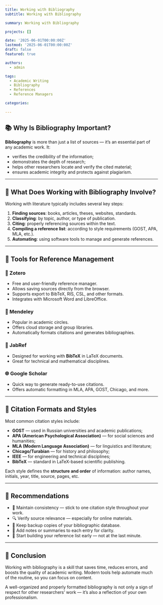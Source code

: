 ```yaml
---
title: Working with Bibliography
subtitle: Working with Bibliography

summary: Working with Bibliography

projects: []

date: '2025-06-01T00:00:00Z'
lastmod: '2025-06-01T00:00:00Z'
draft: false
featured: true

authors:
  - admin

tags:
  - Academic Writing
  - Bibliography
  - References
  - Reference Managers

categories:
  
---
```


## 📚 Why Is Bibliography Important?

**Bibliography** is more than just a list of sources — it’s an essential part of any academic work. It:

- verifies the credibility of the information;
- demonstrates the depth of research;
- helps other researchers locate and verify the cited material;
- ensures academic integrity and protects against plagiarism.

---

## 🧭 What Does Working with Bibliography Involve?

Working with literature typically includes several key steps:

1. **Finding sources**: books, articles, theses, websites, standards.
2. **Classifying**: by topic, author, or type of publication.
3. **Citing**: properly referencing sources within the text.
4. **Compiling a reference list**: according to style requirements (GOST, APA, MLA, etc.).
5. **Automating**: using software tools to manage and generate references.

---

## 🧰 Tools for Reference Management

### 📖 Zotero
- Free and user-friendly reference manager.
- Allows saving sources directly from the browser.
- Supports export to BibTeX, RIS, CSL, and other formats.
- Integrates with Microsoft Word and LibreOffice.

### 🧪 Mendeley
- Popular in academic circles.
- Offers cloud storage and group libraries.
- Automatically formats citations and generates bibliographies.

### 🧠 JabRef
- Designed for working with **BibTeX** in LaTeX documents.
- Great for technical and mathematical disciplines.

### 🌐 Google Scholar
- Quick way to generate ready-to-use citations.
- Offers automatic formatting in MLA, APA, GOST, Chicago, and more.

---

## 📝 Citation Formats and Styles

Most common citation styles include:

- **GOST** — used in Russian universities and academic publications;
- **APA (American Psychological Association)** — for social sciences and humanities;
- **MLA (Modern Language Association)** — for linguistics and literature;
- **Chicago/Turabian** — for history and philosophy;
- **IEEE** — for engineering and technical disciplines;
- **BibTeX** — standard in LaTeX-based scientific publishing.

Each style defines the **structure and order** of information: author names, initials, year, title, source, pages, etc.

---

## 📌 Recommendations

- 🧼 Maintain consistency — stick to one citation style throughout your work.
- 🔍 Verify source relevance — especially for online materials.
- 💾 Keep backup copies of your bibliographic database.
- 📎 Add notes or summaries to each entry for clarity.
- 🧱 Start building your reference list early — not at the last minute.

---

## 🧩 Conclusion

Working with bibliography is a skill that saves time, reduces errors, and boosts the quality of academic writing. Modern tools help automate much of the routine, so you can focus on content.  

A well-organized and properly formatted bibliography is not only a sign of respect for other researchers’ work — it’s also a reflection of your own professionalism.


